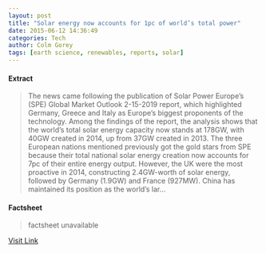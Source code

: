 ```yaml
---
layout: post
title: "Solar energy now accounts for 1pc of world’s total power"
date: 2015-06-12 14:36:49
categories: Tech
author: Colm Gorey
tags: [earth science, renewables, reports, solar]
---
```



#### Extract
>The news came following the publication of Solar Power Europe’s (SPE) Global Market Outlook 2-15-2019 report, which highlighted Germany, Greece and Italy as Europe’s biggest proponents of the technology. Among the findings of the report, the analysis shows that the world’s total solar energy capacity now stands at 178GW, with 40GW created in 2014, up from 37GW created in 2013. The three European nations mentioned previously got the gold stars from SPE because their total national solar energy creation now accounts for 7pc of their entire energy output. However, the UK were the most proactive in 2014, constructing 2.4GW-worth of solar energy, followed by Germany (1.9GW) and France (927MW). China has maintained its position as the world’s lar...

#### Factsheet
>factsheet unavailable

[Visit Link](https://www.siliconrepublic.com/earth-science/2015/06/12/solar-energy-now-accounts-for-1pc-of-worlds-total-power)


